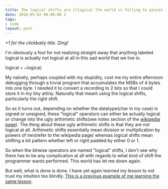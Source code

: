 ```yaml
---
title: The logical shifts are illogical the world is falling to pieces HELP
date: 2018-05-02 00:00:00 Z
tags:
- code
layout: post
---
```


*+1 for the clickbaity title. Ding!*

I'm obviously a fool for not realizing straight away that anything labeled logical is actually not logical at all in this sad world that we live in.

logical = ~logical;

My naïvety, perhaps coupled with my stupidity, cost me my entire afternoon debugging through a trivial program that accumulates the MSBs of 4 bytes into one byte. I needed it to convert a recording to 2 bits so that I could store it in my tiny attiny. Naturally that meant using the logical shifts, particularly the right shift.

So as it turns out, depending on whether the datatype(char in my case) is signed or unsigned, these "logical" operators can either be actually logical or change into the ugly arthimetic shifts(see notes section of the [wikipedia page](https://en.wikipedia.org/wiki/Arithmetic_shift)). The thing about these ugly arthimetic shifts is that they are not logical at all. Arthimetic shifts essentially mean division or multiplication by powers of two(refer to the wikipedia page) whereas logical shifts mean shifting a bit pattern whether left or right padded by either 0 or 1. 

So when the bitwise operators are named "logical" shifts, I don't see why there has to be any complication at all with regards to what kind of shift the programmer wants performed. This world has let me down again.

But well, what is done is done. I have yet again learned my lesson to not trust my intuition too blindly. [This is a previous example of me learning the same lesson](http://nirav.com.np/2018/04/20/so-yeah-precedence-sucks.html).
